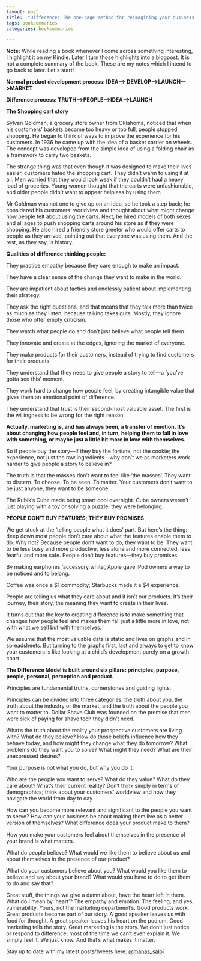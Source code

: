 ```yaml
---
layout: post
title:  "Difference: The one-page method for reimagining your business and reinventing your marketing - Bernadette Jiw"
tags: booksummaries
categories: booksummaries

---
```


**Note:** While reading a book whenever I come across something interesting, I highlight it on my Kindle. Later I turn those highlights into a blogpost. It is not a complete summary of the book. These are my notes which I intend to go back to later. Let's start!

**Normal product development process: IDEA—> DEVELOP—>LAUNCH—>MARKET**

**Difference process: TRUTH—>PEOPLE—>IDEA—>LAUNCH**

**The Shopping cart story**

Sylvan Goldman, a grocery store owner from Oklahoma, noticed that when his customers’ baskets became too heavy or too full, people stopped shopping. He began to think of ways to improve the experience for his customers. In 1936 he came up with the idea of a basket carrier on wheels. The concept was developed from the simple idea of using a folding chair as a framework to carry two baskets.

The strange thing was that even though it was designed to make their lives easier, customers hated the shopping cart. They didn’t warm to using it at all. Men worried that they would look weak if they couldn’t haul a heavy load of groceries. Young women thought that the carts were unfashionable, and older people didn’t want to appear helpless by using them

Mr Goldman was not one to give up on an idea, so he took a step back; he considered his customers’ worldview and thought about what might change how people felt about using the carts. Next, he hired models of both sexes and all ages to push shopping carts around his store as if they were shopping. He also hired a friendly store greeter who would offer carts to people as they arrived, pointing out that everyone was using them. And the rest, as they say, is history.

**Qualities of difference thinking people:**

They practice empathy because they care enough to make an impact.

They have a clear sense of the change they want to make in the world.

They are impatient about tactics and endlessly patient about implementing their strategy.

They ask the right questions, and that means that they talk more than twice as much as they listen, because talking takes guts. Mostly, they ignore those who offer empty criticism.

They watch what people do and don’t just believe what people tell them.

They innovate and create at the edges, ignoring the market of everyone.

They make products for their customers, instead of trying to find customers for their products.

They understand that they need to give people a story to tell—a ‘you’ve gotta see this’ moment.

They work hard to change how people feel, by creating intangible value that gives them an emotional point of difference.

They understand that trust is their second-most valuable asset. The first is the willingness to be wrong for the right reason

**Actually, marketing is, and has always been, a transfer of emotion. It’s about changing how people feel and, in turn, helping them to fall in love with something, or maybe just a little bit more in love with themselves.**

So if people buy the story—if they buy the fortune, not the cookie; the experience, not just the raw ingredients—why don’t we as marketers work harder to give people a story to believe in?

The truth is that the masses don’t want to feel like ‘the masses’. They want to discern. To choose. To be seen. To matter. Your customers don’t want to be just anyone, they want to be someone.

The Rubik’s Cube made being smart cool overnight. Cube owners weren’t just playing with a toy or solving a puzzle; they were belonging.

**PEOPLE DON’T BUY FEATURES; THEY BUY PROMISES**

We get stuck at the ‘telling people what it does’ part.
But here’s the thing: deep down most people don’t care about what the features enable them to do. Why not?
Because people don’t want to do; they want to be. They want to be less busy and more productive, less alone and more connected, less fearful and more safe.
People don’t buy features—they buy promises.

By making earphones ‘accessory white’, Apple gave iPod owners a way to be noticed and to belong.

Coffee was once a $1 commodity; Starbucks made it a $4 experience.

People are telling us what they care about and it isn’t our products. It’s their journey, their story, the meaning they want to create in their lives.

It turns out that the key to creating difference is to make something that changes how people feel and makes them fall just a little more in love, not with what we sell but with themselves.

We assume that the most valuable data is static and lives on graphs and in spreadsheets. But turning to the graphs first, last and always to get to know your customers is like looking at a child’s development purely on a growth chart

**The Difference Model is built around six pillars: principles, purpose, people, personal, perception and product.**

Principles are fundamental truths, cornerstones and guiding lights.

Principles can be divided into three categories: the truth about you, the truth about the industry or the market, and the truth about the people you want to matter to.
Dollar Shave Club was founded on the premise that men were sick of paying for shave tech they didn’t need.

What’s the truth about the reality your prospective customers are living with? What do they believe? How do those beliefs influence how they behave today, and how might they change what they do tomorrow? What problems do they want you to solve? What might they need? What are their unexpressed desires?

Your purpose is not what you do, but why you do it.

Who are the people you want to serve? What do they value? What do they care about? What’s their current reality? Don’t think simply in terms of demographics; think about your customers’ worldview and how they navigate the world from day to day

How can you become more relevant and significant to the people you want to serve? How can your business be about making them live as a better version of themselves? What difference does your product make to them?

How you make your customers feel about themselves in the presence of your brand is what matters.

What do people believe? What would we like them to believe about us and about themselves in the presence of our product?

What do your customers believe about you?
What would you like them to believe and say about your brand?
What would you have to do to get them to do and say that?

Great stuff, the things we give a damn about, have the heart left in them.
What do I mean by ‘heart’? The empathy and emotion. The feeling, and yes, vulnerability. Yours, not the marketing department’s.
Good products work. Great products become part of our story.
A good speaker leaves us with food for thought. A great speaker leaves his heart on the podium.
Good marketing tells the story. Great marketing is the story.
We don’t just notice or respond to difference; most of the time we can’t even explain it.
We simply feel it. We just know.
And that’s what makes it matter.


Stay up to date with my latest posts/tweets here: [@manas_saloi](http://twitter.com/manas_saloi)
